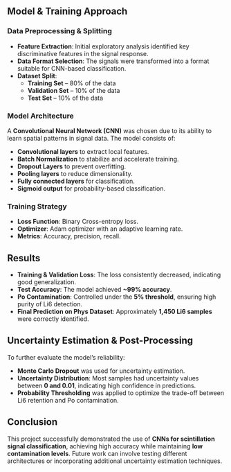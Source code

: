 
## **Model & Training Approach**  
### **Data Preprocessing & Splitting**  
- **Feature Extraction**: Initial exploratory analysis identified key discriminative features in the signal response.  
- **Data Format Selection**: The signals were transformed into a format suitable for CNN-based classification.  
- **Dataset Split**:  
  - **Training Set** – 80% of the data  
  - **Validation Set** – 10% of the data  
  - **Test Set** – 10% of the data  

### **Model Architecture**  
A **Convolutional Neural Network (CNN)** was chosen due to its ability to learn spatial patterns in signal data. The model consists of:  
- **Convolutional layers** to extract local features.  
- **Batch Normalization** to stabilize and accelerate training.  
- **Dropout Layers** to prevent overfitting.  
- **Pooling layers** to reduce dimensionality.  
- **Fully connected layers** for classification.  
- **Sigmoid output** for probability-based classification.  

### **Training Strategy**  
- **Loss Function**:  Binary Cross-entropy loss.  
- **Optimizer**: Adam optimizer with an adaptive learning rate.  
- **Metrics**: Accuracy, precision, recall.  

## **Results**  
- **Training & Validation Loss**: The loss consistently decreased, indicating good generalization.  
- **Test Accuracy**: The model achieved **~99% accuracy**.  
- **Po Contamination**: Controlled under the **5% threshold**, ensuring high purity of Li6 detection.  
- **Final Prediction on Phys Dataset**: Approximately **1,450 Li6 samples** were correctly identified.  

## **Uncertainty Estimation & Post-Processing**  
To further evaluate the model’s reliability:  
- **Monte Carlo Dropout** was used for uncertainty estimation.  
- **Uncertainty Distribution**: Most samples had uncertainty values between **0 and 0.01**, indicating high confidence in predictions.  
- **Probability Thresholding** was applied to optimize the trade-off between Li6 retention and Po contamination.  

## **Conclusion**  
This project successfully demonstrated the use of **CNNs for scintillation signal classification**, achieving high accuracy while maintaining **low contamination levels**. Future work can involve testing different architectures or incorporating additional uncertainty estimation techniques.  
